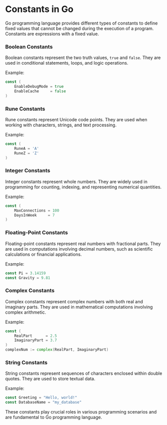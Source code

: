 # Constants in Go

Go programming language provides different types of constants to define fixed values that cannot be changed during the execution of a program. Constants are expressions with a fixed value.

### Boolean Constants
Boolean constants represent the two truth values, `true` and `false`. They are used in conditional statements, loops, and logic operations.

Example:
```go
const (
    EnableDebugMode = true
    EnableCache     = false
)
```

### Rune Constants
Rune constants represent Unicode code points. They are used when working with characters, strings, and text processing.

Example:
```go
const (
    RuneA = 'A'
    RuneZ = 'Z'
)
```

### Integer Constants
Integer constants represent whole numbers. They are widely used in programming for counting, indexing, and representing numerical quantities.

Example:
```go
const (
    MaxConnections = 100
    DaysInWeek     = 7
)
```

### Floating-Point Constants
Floating-point constants represent real numbers with fractional parts. They are used in computations involving decimal numbers, such as scientific calculations or financial applications.

Example:
```go
const Pi = 3.14159
const Gravity = 9.81
```

### Complex Constants
Complex constants represent complex numbers with both real and imaginary parts. They are used in mathematical computations involving complex arithmetic.

Example:
```go
const (
    RealPart      = 2.5
    ImaginaryPart = 3.7
)
complexNum := complex(RealPart, ImaginaryPart)
```

### String Constants
String constants represent sequences of characters enclosed within double quotes. They are used to store textual data.

Example:
```go
const Greeting = "Hello, world!"
const DatabaseName = "my_database"
```

These constants play crucial roles in various programming scenarios and are fundamental to Go programming language.
